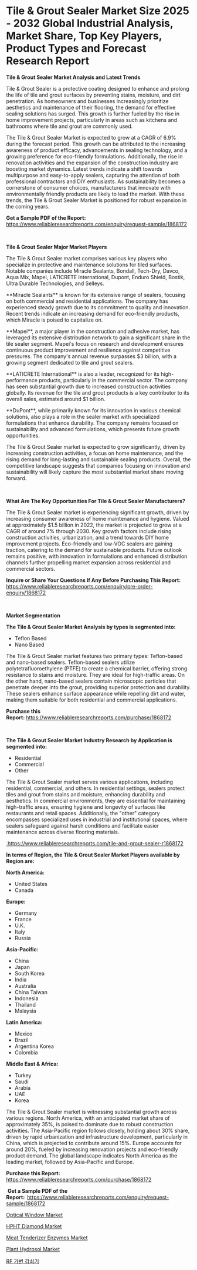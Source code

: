 <p><h1>Tile & Grout Sealer Market Size 2025 - 2032 Global Industrial Analysis, Market Share, Top Key Players, Product Types and Forecast Research Report</h1></p><p><strong>Tile & Grout Sealer Market Analysis and Latest Trends</strong></p>
<p><p>Tile & Grout Sealer is a protective coating designed to enhance and prolong the life of tile and grout surfaces by preventing stains, moisture, and dirt penetration. As homeowners and businesses increasingly prioritize aesthetics and maintenance of their flooring, the demand for effective sealing solutions has surged. This growth is further fueled by the rise in home improvement projects, particularly in areas such as kitchens and bathrooms where tile and grout are commonly used.</p><p>The Tile & Grout Sealer Market is expected to grow at a CAGR of 6.9% during the forecast period. This growth can be attributed to the increasing awareness of product efficacy, advancements in sealing technology, and a growing preference for eco-friendly formulations. Additionally, the rise in renovation activities and the expansion of the construction industry are boosting market dynamics. Latest trends indicate a shift towards multipurpose and easy-to-apply sealers, capturing the attention of both professional contractors and DIY enthusiasts. As sustainability becomes a cornerstone of consumer choices, manufacturers that innovate with environmentally friendly products are likely to lead the market. With these trends, the Tile & Grout Sealer Market is positioned for robust expansion in the coming years.</p></p>
<p><strong>Get a Sample PDF of the Report:&nbsp;</strong> <a href="https://www.reliableresearchreports.com/enquiry/request-sample/1868172?utm_campaign=41&utm_medium=2&utm_source=Github&utm_content=ia&utm_term=30012025&utm_id=tile-grout-sealer">https://www.reliableresearchreports.com/enquiry/request-sample/1868172</a></p>
<p>&nbsp;</p>
<p><strong>Tile & Grout Sealer Major Market Players</strong></p>
<p><p>The Tile & Grout Sealer market comprises various key players who specialize in protective and maintenance solutions for tiled surfaces. Notable companies include Miracle Sealants, Bondall, Tech-Dry, Davco, Aqua Mix, Mapei, LATICRETE International, Dupont, Enduro Shield, Bostik, Ultra Durable Technologies, and Selleys.</p><p>**Miracle Sealants** is known for its extensive range of sealers, focusing on both commercial and residential applications. The company has experienced steady growth due to its commitment to quality and innovation. Recent trends indicate an increasing demand for eco-friendly products, which Miracle is poised to capitalize on.</p><p>**Mapei**, a major player in the construction and adhesive market, has leveraged its extensive distribution network to gain a significant share in the tile sealer segment. Mapei's focus on research and development ensures continuous product improvement and resilience against competitive pressures. The company's annual revenue surpasses $3 billion, with a growing segment dedicated to tile and grout sealers.</p><p>**LATICRETE International** is also a leader, recognized for its high-performance products, particularly in the commercial sector. The company has seen substantial growth due to increased construction activities globally. Its revenue for the tile and grout products is a key contributor to its overall sales, estimated around $1 billion.</p><p>**DuPont**, while primarily known for its innovation in various chemical solutions, also plays a role in the sealer market with specialized formulations that enhance durability. The company remains focused on sustainability and advanced formulations, which presents future growth opportunities.</p><p>The Tile & Grout Sealer market is expected to grow significantly, driven by increasing construction activities, a focus on home maintenance, and the rising demand for long-lasting and sustainable sealing products. Overall, the competitive landscape suggests that companies focusing on innovation and sustainability will likely capture the most substantial market share moving forward.</p></p>
<p>&nbsp;</p>
<p><strong>What Are The Key Opportunities For Tile & Grout Sealer Manufacturers?</strong></p>
<p><p>The Tile & Grout Sealer market is experiencing significant growth, driven by increasing consumer awareness of home maintenance and hygiene. Valued at approximately $1.5 billion in 2022, the market is projected to grow at a CAGR of around 7% through 2030. Key growth factors include rising construction activities, urbanization, and a trend towards DIY home improvement projects. Eco-friendly and low-VOC sealers are gaining traction, catering to the demand for sustainable products. Future outlook remains positive, with innovation in formulations and enhanced distribution channels further propelling market expansion across residential and commercial sectors.</p></p>
<p><strong>Inquire or Share Your Questions If Any Before Purchasing This Report:</strong> <a href="https://www.reliableresearchreports.com/enquiry/pre-order-enquiry/1868172?utm_campaign=41&utm_medium=2&utm_source=Github&utm_content=ia&utm_term=30012025&utm_id=tile-grout-sealer">https://www.reliableresearchreports.com/enquiry/pre-order-enquiry/1868172</a></p>
<p>&nbsp;</p>
<p><strong>Market Segmentation</strong></p>
<p><strong>The Tile & Grout Sealer Market Analysis by types is segmented into:</strong></p>
<p><ul><li>Teflon Based</li><li>Nano Based</li></ul></p>
<p><p>The Tile & Grout Sealer market features two primary types: Teflon-based and nano-based sealers. Teflon-based sealers utilize polytetrafluoroethylene (PTFE) to create a chemical barrier, offering strong resistance to stains and moisture. They are ideal for high-traffic areas. On the other hand, nano-based sealers contain microscopic particles that penetrate deeper into the grout, providing superior protection and durability. These sealers enhance surface appearance while repelling dirt and water, making them suitable for both residential and commercial applications.</p></p>
<p><strong>Purchase this Report:&nbsp;</strong><a href="https://www.reliableresearchreports.com/purchase/1868172?utm_campaign=41&utm_medium=2&utm_source=Github&utm_content=ia&utm_term=30012025&utm_id=tile-grout-sealer">https://www.reliableresearchreports.com/purchase/1868172</a></p>
<p>&nbsp;</p>
<p><strong>The Tile & Grout Sealer Market Industry Research by Application is segmented into:</strong></p>
<p><ul><li>Residential</li><li>Commercial</li><li>Other</li></ul></p>
<p><p>The Tile & Grout Sealer market serves various applications, including residential, commercial, and others. In residential settings, sealers protect tiles and grout from stains and moisture, enhancing durability and aesthetics. In commercial environments, they are essential for maintaining high-traffic areas, ensuring hygiene and longevity of surfaces like restaurants and retail spaces. Additionally, the "other" category encompasses specialized uses in industrial and institutional spaces, where sealers safeguard against harsh conditions and facilitate easier maintenance across diverse flooring materials.</p></p>
<p><a href="https://www.reliableresearchreports.com/tile-and-grout-sealer-r1868172?utm_campaign=41&utm_medium=2&utm_source=Github&utm_content=ia&utm_term=30012025&utm_id=tile-grout-sealer">&nbsp;https://www.reliableresearchreports.com/tile-and-grout-sealer-r1868172</a></p>
<p><strong>In terms of Region, the Tile & Grout Sealer Market Players available by Region are:</strong></p>
<p>
    <p> <strong> North America: </strong>
        <ul>
            <li>United States</li>
            <li>Canada</li>
        </ul>
        </p> 
    <p> <strong> Europe: </strong>
        <ul>
            <li>Germany</li>
            <li>France</li>
            <li>U.K.</li>
            <li>Italy</li>
            <li>Russia</li>
        </ul>
        </p> 
    <p> <strong> Asia-Pacific: </strong>
        <ul>
            <li>China</li>
            <li>Japan</li>
            <li>South Korea</li>
            <li>India</li>
            <li>Australia</li>
            <li>China Taiwan</li>
            <li>Indonesia</li>
            <li>Thailand</li>
            <li>Malaysia</li>
        </ul>
        </p> 
    <p> <strong> Latin America: </strong>
        <ul>
            <li>Mexico</li>
            <li>Brazil</li>
            <li>Argentina Korea</li>
            <li>Colombia</li>
        </ul>
        </p> 
    <p> <strong> Middle East & Africa: </strong>
        <ul>
            <li>Turkey</li>
            <li>Saudi</li>
            <li>Arabia</li>
            <li>UAE</li>
            <li>Korea</li>
        </ul>
    </p>
    </p>
<p><p>The Tile & Grout Sealer market is witnessing substantial growth across various regions. North America, with an anticipated market share of approximately 35%, is poised to dominate due to robust construction activities. The Asia-Pacific region follows closely, holding about 30% share, driven by rapid urbanization and infrastructure development, particularly in China, which is projected to contribute around 15%. Europe accounts for around 20%, fueled by increasing renovation projects and eco-friendly product demand. The global landscape indicates North America as the leading market, followed by Asia-Pacific and Europe.</p></p>
<p><strong>Purchase this Report: </strong><a href="https://www.reliableresearchreports.com/purchase/1868172?utm_campaign=41&utm_medium=2&utm_source=Github&utm_content=ia&utm_term=30012025&utm_id=tile-grout-sealer">https://www.reliableresearchreports.com/purchase/1868172</a></p>
<p>&nbsp;<strong>Get a Sample PDF of the Report:&nbsp;&nbsp;</strong><a href="https://www.reliableresearchreports.com/enquiry/request-sample/1868172?utm_campaign=41&utm_medium=2&utm_source=Github&utm_content=ia&utm_term=30012025&utm_id=tile-grout-sealer">https://www.reliableresearchreports.com/enquiry/request-sample/1868172</a></p>
<p><strong></strong></p>
<p><p><a href="https://github.com/suleimannichelle7/Market-Research-Report-List-1/blob/main/optical-window-market.md?utm_campaign=41&utm_medium=2&utm_source=Github&utm_content=ia&utm_term=30012025&utm_id=tile-grout-sealer">Optical Window Market</a></p><p><a href="https://github.com/MariaWashington76/Market-Research-Report-List-1/blob/main/hpht-diamond-market.md?utm_campaign=41&utm_medium=2&utm_source=Github&utm_content=ia&utm_term=30012025&utm_id=tile-grout-sealer">HPHT Diamond Market</a></p><p><a href="https://github.com/rosamariarocque98/Market-Research-Report-List-1/blob/main/meat-tenderizer-enzymes-market.md?utm_campaign=41&utm_medium=2&utm_source=Github&utm_content=ia&utm_term=30012025&utm_id=tile-grout-sealer">Meat Tenderizer Enzymes Market</a></p><p><a href="https://github.com/krinerstormy331/Market-Research-Report-List-1/blob/main/plant-hydrosol-market.md?utm_campaign=41&utm_medium=2&utm_source=Github&utm_content=ia&utm_term=30012025&utm_id=tile-grout-sealer">Plant Hydrosol Market</a></p><p><a href="https://github.com/sougarounis/Market-Research-Report-List-6/blob/main/554626334541.md?utm_campaign=41&utm_medium=2&utm_source=Github&utm_content=ia&utm_term=30012025&utm_id=tile-grout-sealer">RF 가변 감쇠기</a></p></p>